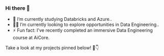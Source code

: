 ### Hi there 👋

- 🔬 I’m currently studying Databricks and Azure..
- 👨‍💻  I’m currently looking to explore opportunities in Data Engineering..
- ⚡ Fun fact: I've recently completed an immersive Data Engineering course at AiCore.

Take a look at my projects pinned below! 📌👇
<!-- 
**MarcusMV/MarcusMV** is a ✨ _special_ ✨ repository because its `README.md` (this file) appears on your GitHub profile.

Here are some ideas to get you started:

- 🔭 I’m currently working on ...
- 🌱 I’m currently learning ...
- 👯 I’m looking to collaborate on ...
- 🤔 I’m looking for help with ...
- 💬 Ask me about ...
- 📫 How to reach me: ...
- 😄 Pronouns: ...
- ⚡ Fun fact: ...
-->
